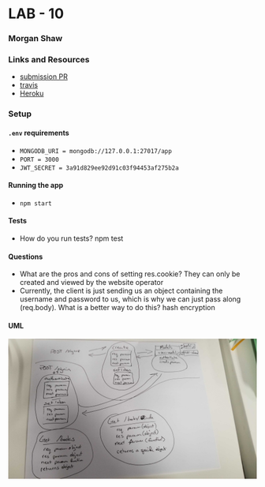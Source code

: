 # LAB - 10

### Morgan Shaw

### Links and Resources
* [submission PR](https://github.com/morgan-401-advanced-javascript/lab10/pull/1)
* [travis](https://travis-ci.com/morgan-401-advanced-javascript/lab10)
* [Heroku](https://lab10morgan.herokuapp.com/)


### Setup
#### `.env` requirements
* `MONGODB_URI = mongodb://127.0.0.1:27017/app`
* `PORT = 3000`
* `JWT_SECRET = 3a91d829ee92d91c03f94453af275b2a`

#### Running the app
* `npm start`

  
#### Tests
* How do you run tests?
npm test

#### Questions
* What are the pros and cons of setting res.cookie?
 They can only be created and viewed by the website operator
* Currently, the client is just sending us an object containing the username and password to us, which is why we can just pass along (req.body). What is a better way to do this?
hash encryption

#### UML
![UML](./assets/UML.jpg)